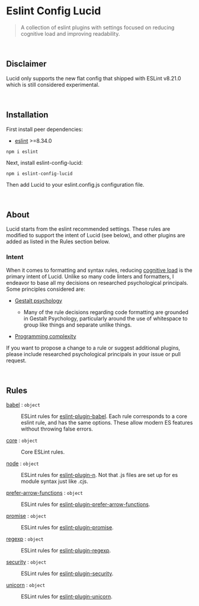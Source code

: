 # Eslint Config Lucid

> A collection of eslint plugins with settings focused on reducing cognitive load and improving readability.
>
> 
<br><a name="Disclaimer"></a>

## Disclaimer
Lucid only supports the new flat config that shipped with ESLint v8.21.0
which is still considered experimental.

<br><a name="Installation"></a>

## Installation
First install peer dependencies:
- [eslint](https://www.npmjs.com/package/eslint) &gt;&#x3D;8.34.0
```
npm i eslint 
```
Next, install eslint-config-lucid:
```
npm i eslint-config-lucid
```
Then add Lucid to your eslint.config.js configuration file.

<br><a name="About"></a>

## About
Lucid starts from the eslint recommended settings. These rules are modified to
support the intent of Lucid (see below), and other plugins are added as listed
in the Rules section below.

### Intent

When it comes to formatting and syntax rules, reducing [cognitive load](https://en.wikipedia.org/wiki/Cognitive_load) is the
primary intent of Lucid. Unlike so many code linters and formatters, I endeavor
to base all my decisions on researched psychological principals. Some principles
considered are:

- [Gestalt psychology](https://en.wikipedia.org/wiki/Gestalt_psychology)

    - Many of the rule decisions regarding code formatting are grounded in
      Gestalt Psychology, particularly around the use of whitespace to group
      like things and separate unlike things.

- [Programming complexity](https://en.wikipedia.org/wiki/Programming_complexity)

If you want to propose a change to a rule or suggest additional plugins, please
include researched psychological principals in your issue or pull request.


<br>

## Rules

<dl>
<dt><a href="docs/babel.md">babel</a> : <code>object</code></dt>
<dd><p>ESLint rules for <a href="https://www.npmjs.com/package/eslint-plugin-babel">eslint-plugin-babel</a>. Each rule corresponds to a core eslint rule, and has the same options. These allow modern ES features without throwing false errors.</p>
</dd>
<dt><a href="docs/core.md">core</a> : <code>object</code></dt>
<dd><p>Core ESLint rules.</p>
</dd>
<dt><a href="docs/node.md">node</a> : <code>object</code></dt>
<dd><p>ESLint rules for <a href="https://www.npmjs.com/package/eslint-plugin-n">eslint-plugin-n</a>. Not that .js files are set up for es module syntax just like .cjs.</p>
</dd>
<dt><a href="docs/prefer-arrow-functions.md">prefer-arrow-functions</a> : <code>object</code></dt>
<dd><p>ESLint rules for <a href="https://www.npmjs.com/package/eslint-plugin-prefer-arrow-functions">eslint-plugin-prefer-arrow-functions</a>.</p>
</dd>
<dt><a href="docs/promise.md">promise</a> : <code>object</code></dt>
<dd><p>ESLint rules for <a href="https://www.npmjs.com/package/eslint-plugin-promise">eslint-plugin-promise</a>.</p>
</dd>
<dt><a href="docs/regexp.md">regexp</a> : <code>object</code></dt>
<dd><p>ESLint rules for <a href="https://www.npmjs.com/package/eslint-plugin-regexp">eslint-plugin-regexp</a>.</p>
</dd>
<dt><a href="docs/security.md">security</a> : <code>object</code></dt>
<dd><p>ESLint rules for <a href="https://www.npmjs.com/package/eslint-plugin-security">eslint-plugin-security</a>.</p>
</dd>
<dt><a href="docs/unicorn.md">unicorn</a> : <code>object</code></dt>
<dd><p>ESLint rules for <a href="https://www.npmjs.com/package/eslint-plugin-unicorn">eslint-plugin-unicorn</a>.</p>
</dd>
</dl>

